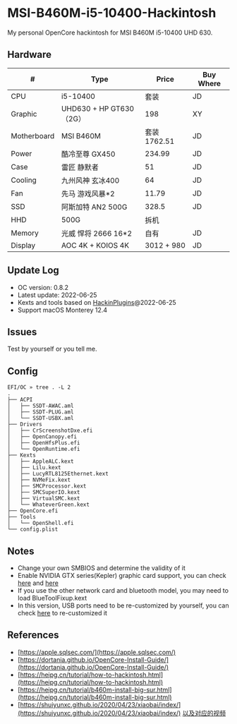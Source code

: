 # MSI-B460M-i5-10400-Hackintosh

My personal OpenCore hackintosh for MSI B460M i5-10400 UHD 630.

## Hardware

| #           | Type                    | Price        | Buy Where |
| ----------- | ----------------------- | ------------ | --------- |
| CPU         | i5-10400                | 套装         | JD        |
| Graphic     | UHD630 + HP GT630（2G） | 198          | XY        |
| Motherboard | MSI B460M               | 套装 1762.51 | JD        |
| Power       | 酷冷至尊 GX450          | 234.99       | JD        |
| Case        | 雷匠 静默者             | 51           | JD        |
| Cooling     | 九州风神 玄冰400        | 64           | JD        |
| Fan         | 先马 游戏风暴*2         | 11.79        | JD        |
| SSD         | 阿斯加特 AN2 500G       | 328.5        | JD        |
| HHD         | 500G                    | 拆机         |           |
| Memory      | 光威 悍将 2666 16*2     | 自有         | JD        |
| Display     | AOC 4K + KOIOS 4K       | 3012 + 980   | JD        |

## Update Log

- OC version: 0.8.2
- Latest update: 2022-06-25
- Kexts and tools based on [HackinPlugins](https://github.com/bugprogrammer/HackinPlugins)@2022-06-25
- Support macOS Monterey 12.4

## Issues

Test by yourself or you tell me.

## Config

```console
EFI/OC » tree . -L 2
.
├── ACPI
│   ├── SSDT-AWAC.aml
│   ├── SSDT-PLUG.aml
│   └── SSDT-USBX.aml
├── Drivers
│   ├── CrScreenshotDxe.efi
│   ├── OpenCanopy.efi
│   ├── OpenHfsPlus.efi
│   └── OpenRuntime.efi
├── Kexts
│   ├── AppleALC.kext
│   ├── Lilu.kext
│   ├── LucyRTL8125Ethernet.kext
│   ├── NVMeFix.kext
│   ├── SMCProcessor.kext
│   ├── SMCSuperIO.kext
│   ├── VirtualSMC.kext
│   └── WhateverGreen.kext
├── OpenCore.efi
├── Tools
│   └── OpenShell.efi
└── config.plist
```

## Notes

- Change your own SMBIOS and determine the validity of it
- Enable NVIDIA GTX series(Kepler) graphic card support, you can check [here](https://heipg.cn/drivers/geforce-kepler-patcher-v3.html) and [here](https://github.com/chris1111/Geforce-Kepler-patcher)
- If you use the other network card and bluetooth model, you may need to load BlueToolFixup.kext
- In this version, USB ports need to be re-customized by yourself, you can check [here](https://apple.sqlsec.com/6-实用姿势/6-1.html) to re-customized it

## References

- [https://apple.sqlsec.com/](https://apple.sqlsec.com/)
- [https://dortania.github.io/OpenCore-Install-Guide/](https://dortania.github.io/OpenCore-Install-Guide/)
- [https://heipg.cn/tutorial/how-to-hackintosh.html](https://heipg.cn/tutorial/how-to-hackintosh.html)
- [https://heipg.cn/tutorial/b460m-install-big-sur.html](https://heipg.cn/tutorial/b460m-install-big-sur.html)
- [https://shuiyunxc.github.io/2020/04/23/xiaobai/index/](https://shuiyunxc.github.io/2020/04/23/xiaobai/index/) [以及对应的视频](https://space.bilibili.com/405490165?spm_id_from=333.788.b_765f7570696e666f.2)
